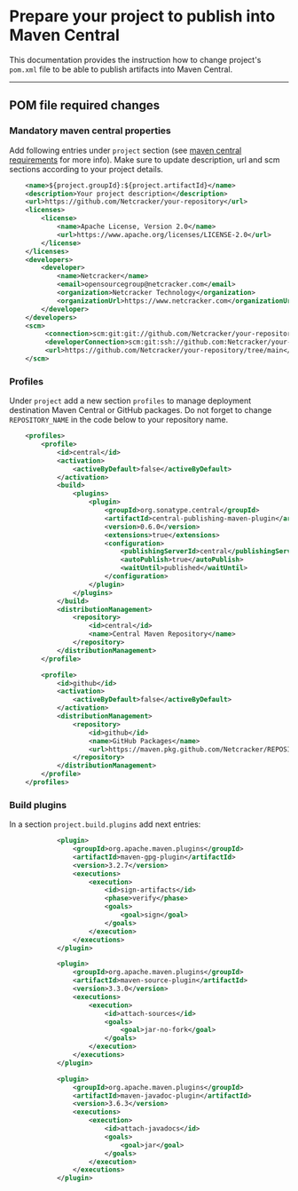 # Prepare your project to publish into Maven Central

This documentation provides the instruction how to change project's `pom.xml` file to be able to publish artifacts into Maven Central.

---

## POM file required changes

### Mandatory maven central properties

Add following entries under `project` section (see [maven central requirements](https://central.sonatype.org/publish/requirements/) for more info). Make sure to update description, url and scm sections according to your project details.

```xml
    <name>${project.groupId}:${project.artifactId}</name>
    <description>Your project description</description>
    <url>https://github.com/Netcracker/your-repository</url>
    <licenses>
        <license>
            <name>Apache License, Version 2.0</name>
            <url>https://www.apache.org/licenses/LICENSE-2.0</url>
        </license>
    </licenses>
    <developers>
        <developer>
            <name>Netcracker</name>
            <email>opensourcegroup@netcracker.com</email>
            <organization>Netcracker Technology</organization>
            <organizationUrl>https://www.netcracker.com</organizationUrl>
        </developer>
    </developers>
    <scm>
         <connection>scm:git:git://github.com/Netcracker/your-repository.git</connection>
         <developerConnection>scm:git:ssh://github.com:Netcracker/your-repository.git</developerConnection>
         <url>https://github.com/Netcracker/your-repository/tree/main</url>
    </scm>
```

### Profiles

Under `project` add a new section `profiles` to manage deployment destination Maven Central or GitHub packages. Do not forget to change `REPOSITORY_NAME` in the code below to your repository name.

```xml
    <profiles>
        <profile>
            <id>central</id>
            <activation>
                <activeByDefault>false</activeByDefault>
            </activation>
            <build>
                <plugins>
                    <plugin>
                        <groupId>org.sonatype.central</groupId>
                        <artifactId>central-publishing-maven-plugin</artifactId>
                        <version>0.6.0</version>
                        <extensions>true</extensions>
                        <configuration>
                            <publishingServerId>central</publishingServerId>
                            <autoPublish>true</autoPublish>
                            <waitUntil>published</waitUntil>
                        </configuration>
                    </plugin>
                </plugins>
            </build>
            <distributionManagement>
                <repository>
                    <id>central</id>
                    <name>Central Maven Repository</name>
                </repository>
            </distributionManagement>
        </profile>

        <profile>
            <id>github</id>
            <activation>
                <activeByDefault>false</activeByDefault>
            </activation>
            <distributionManagement>
                <repository>
                    <id>github</id>
                    <name>GitHub Packages</name>
                    <url>https://maven.pkg.github.com/Netcracker/REPOSITORY_NAME</url>
                </repository>
            </distributionManagement>
        </profile>
    </profiles>
```

### Build plugins

In a section `project.build.plugins` add next entries:

```xml
            <plugin>
                <groupId>org.apache.maven.plugins</groupId>
                <artifactId>maven-gpg-plugin</artifactId>
                <version>3.2.7</version>
                <executions>
                    <execution>
                        <id>sign-artifacts</id>
                        <phase>verify</phase>
                        <goals>
                            <goal>sign</goal>
                        </goals>
                    </execution>
                </executions>
            </plugin>

            <plugin>
                <groupId>org.apache.maven.plugins</groupId>
                <artifactId>maven-source-plugin</artifactId>
                <version>3.3.0</version>
                <executions>
                    <execution>
                        <id>attach-sources</id>
                        <goals>
                            <goal>jar-no-fork</goal>
                        </goals>
                    </execution>
                </executions>
            </plugin>

            <plugin>
                <groupId>org.apache.maven.plugins</groupId>
                <artifactId>maven-javadoc-plugin</artifactId>
                <version>3.6.3</version>
                <executions>
                    <execution>
                        <id>attach-javadocs</id>
                        <goals>
                            <goal>jar</goal>
                        </goals>
                    </execution>
                </executions>
            </plugin>
```

